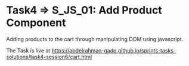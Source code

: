 # Task4 => S_JS_01: Add Product Component
Adding products to the cart through manipulating DOM using javascript.

The Task is live at https://abdelrahman-gado.github.io/sprints-tasks-solutions/task4-session6/cart.html
